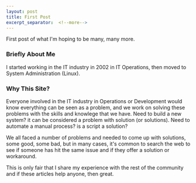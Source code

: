 ```yaml
---
layout: post
title: First Post
excerpt_separator:  <!--more-->
---
```


First post of what I'm hoping to be many, many more. 

### Briefly About Me

I started working in the IT industry in 2002 in IT Operations, then moved to System Administration (Linux).

### Why This Site?

Everyone involved in the IT industry in Operations or Development would know everything can be seen as a problem, and we work on solving these problems with the skills and knowlege that we have.
Need to build a new system? it can be considered a problem with solution (or solutions). Need to automate a manual process? is a script a solution?

We all faced a number of problems and needed to come up with solutions, some good, some bad, but in many cases, it's common to search the web to see if someone has hit the same issue and if they offer a solution or workaround.

This is only fair that I share my experience with the rest of the community and if these articles help anyone, then great.  
